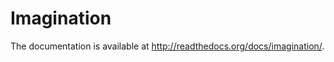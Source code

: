 Imagination
===========

The documentation is available at http://readthedocs.org/docs/imagination/.

